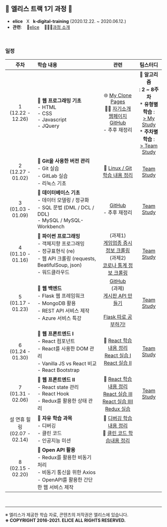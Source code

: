 ## 🐇 엘리스 트랙 1기 과정 🐇

- **elice** &nbsp; X &nbsp; **k-digital-training**  (2020.12.22. ~ 2020.06.12.)
- **관련**: &nbsp;&nbsp; 🐇[elice](https://elice.io/) &nbsp;&nbsp; 🏃🏻‍♂️[과정 소개](https://elicetrack.oopy.io/) 

<br/>

### 일정

|               주차                | 학습 내용                                                    |                             관련                             |                           팀스터디                           |
| :-------------------------------: | :----------------------------------------------------------- | :----------------------------------------------------------: | :----------------------------------------------------------: |
|      1<br />(12.22 - 12.26)       | 🚩 **웹 프로그래밍 기초** <br /> - HTML <br />- CSS <br />- Javascript<br />- JQuery | 🌐 [My Clone Pages](http://bky373.kdt-gitlab.elice.io/clone-pages/index.html) <br /> 🙋‍♂️ [자기소개 웹페이지](http://bky373.kdt-gitlab.elice.io/about-me/) <br /> [GitHub](https://github.com/bky373/elice-1st-racer/tree/master/week_01_Web_Programming_Basics)<br />- 추후 재정리 | 🚩 **알고리즘**<br />: **2 ~ 8주차**<br />* **유형별 학습** : <br />[> My Study](https://kdt-gitlab.elice.io/bky373/algorithm-study)<br/>* **주차별 학습** : <br />[> Team Study](https://kdt-gitlab.elice.io/soomin/algorithm_3)<br /> |
|      2<br />(12.27 - 01.02)       | 🚩 **Git을 사용한 버전 관리** <br />- Git 실습<br />- GitLab 실습 <br />- 리눅스 기초 | 🚩 [Linux / Git <br />학습 내용 정리](https://github.com/bky373/elice-1st-racer/blob/master/week_02_Linux_%26_Git/REAMDE.md) | [Team Study](https://kdt-gitlab.elice.io/soomin/algorithm_3/-/tree/master/week-02) |
|      3<br />(01.03 - 01.09)       | 🚩 **데이터베이스 기초**<br /> - 데이터 모델링 / 정규화<br /> - SQL 문법 (DML / DCL / DDL)<br /> - MySQL / MySQL-Workbench | [GitHub](https://github.com/bky373/elice-1st-racer/tree/master/week_03_Database_Basics)<br />- 추후 재정리 | [Team Study](https://kdt-gitlab.elice.io/soomin/algorithm_3/-/tree/master/week-03) |
|      4<br />(01.10 - 01.16)       | 🚩 **파이썬 프로그래밍**<br />- 객체지향 프로그래밍<br />- 정규표현식 (re)<br />- 웹 API 크롤링 (requests, BeatifulSoup, json)<br />- 워드클라우드 | (과제1) <br />[게임업종 증시 정보 크롤링](https://github.com/bky373/elice-1st-racer/blob/master/week_04_Python_Programming/crawling_stock_stats.py)<br />(과제2)  <br />[코로나 통계 정보 크롤링](https://github.com/bky373/elice-1st-racer/blob/master/week_04_Python_Programming/crawling_corona_stats.py) | [Team Study](https://kdt-gitlab.elice.io/soomin/algorithm_3/-/tree/master/week-04) |
|      5<br />(01.17 - 01.23)       | 🚩 **웹 백엔드**<br />- Flask 웹 프레임워크<br />- MongoDB 활용<br />- REST API 서비스 제작<br />- Azure 서비스 특강<br /> | [GitHub](https://github.com/bky373/elice-1st-racer/tree/master/week_05_Web_Backend)<br />(과제)<br />[게시판 API 만들기](https://kdt-gitlab.elice.io/bky373/com-ma-board)<br /><br />[Flask 따로 공부하기!](https://kdt-gitlab.elice.io/bky373/flask-prac) | [Team Study](https://kdt-gitlab.elice.io/soomin/algorithm_3/-/tree/5th_borahm/week-05) |
|      6<br />(01.24 - 01.30)       | 🚩 **웹 프론트엔드 I**<br />- React 컴포넌트<br />- React를 사용한 DOM 관리<br />- Vanilla JS vs React 비교<br />- React Bootstrap | 🚩 [React 학습내용 정리](https://github.com/bky373/elice-1st-racer/tree/master/week_06_Web_Frontend_I)<br />[React 실습 I](https://github.com/bky373/elice-1st-racer/blob/master/week_06_Web_Frontend_I/%5B02%5D_React_Basics_I/reactapp/src/index.js)<br />[React 실습 II](https://github.com/bky373/elice-1st-racer/blob/master/week_06_Web_Frontend_I/%5B04%5D_React_Basics_II/reactapp02/src/index.js) | [Team Study](https://kdt-gitlab.elice.io/soomin/algorithm_3/-/tree/master/week-06) |
|      7<br />(01.31 - 02.06)       | 🚩 **웹 프론트엔드 II**<br />- React state 관리<br />- React Hook<br />- Redux를 활용한 상태 관리 | 🚩 [React 학습내용 정리](https://github.com/bky373/elice-1st-racer/tree/master/week_06_Web_Frontend_I)<br />[React 실습 III](https://github.com/bky373/elice-1st-racer/blob/master/week_07_Web_Frontend_II/%5B02%5D_React_Basics_III/reactapp03/src/index.js)<br />[React 실습 IIII](https://github.com/bky373/elice-1st-racer/tree/master/week_07_Web_Frontend_II/%5B04%5D_React_Basics_IV)<br />[Redux 실습](https://github.com/bky373/elice-1st-racer/tree/master/week_07_Web_Frontend_II/%5B05%5D_Redux_Basics) |                        [Team Study]()                        |
| 설 연휴 힐링<br />(02.07 - 02.14) | 🚩 **자유 학습 과목**<br />- 디버깅<br />- 클린 코드<br />- 인공지능 미션 | 🚩 [디버깅 학습내용 정리](https://github.com/bky373/elice-1st-racer/tree/master/week-else/Debugging)<br />🚩 [클린 코드 학습내용 정리](https://github.com/bky373/elice-1st-racer/tree/master/week-else/Clean_Code) |                                                              |
|      8<br />(02.15 - 02.20)       | 🚩 **Open API 활용**<br />- Redux를 활용한 비동기 처리 <br />- 비동기 통신을 위한 Axios <br />- OpenAPI를 활용한 간단한 웹 서비스 제작 |                                                              |                                                              |



<br/>

---

※ 엘리스가 제공한 학습 자료, 콘텐츠의 저작권은 엘리스에 있습니다. <br>
**※ COPYRIGHT 2016-2021. ELICE ALL RIGHTS RESERVED.**